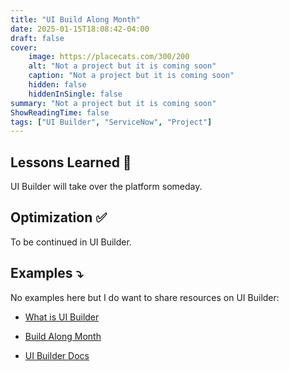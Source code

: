 ```yaml
---
title: "UI Build Along Month"
date: 2025-01-15T18:08:42-04:00
draft: false
cover:
    image: https://placecats.com/300/200
    alt: "Not a project but it is coming soon"
    caption: "Not a project but it is coming soon"
    hidden: false
    hiddenInSingle: false
summary: "Not a project but it is coming soon"
ShowReadingTime: false
tags: ["UI Builder", "ServiceNow", "Project"]
---
```


## Lessons Learned 💭
UI Builder will take over the platform someday.

## Optimization ✅
To be continued in UI Builder.

## Examples ⤵️
No examples here but I do want to share resources on UI Builder:

* [What is UI Builder](https://www.servicenow.com/products/ui-builder.html)

* [Build Along Month](https://servicenownextexperience.github.io/buildAlongMonth/)

* [UI Builder Docs](https://www.servicenow.com/docs/csh?topicname=ui-builder-overview.html&version=latest)